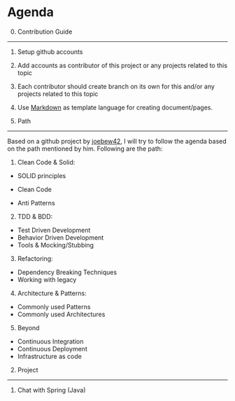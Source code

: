 Agenda
=====

0. Contribution Guide
--------------------
1. Setup github accounts
2. Add accounts as contributor of this project or any projects related to this topic
3. Each contributor should create branch on its own for this and/or any projects related to this topic
4. Use [Markdown](https://daringfireball.net/projects/markdown/basics) as template language for creating document/pages.


1. Path
-------------
Based on a github project by [joebew42](https://github.com/joebew42/study-path), I will try to follow the agenda based on the path mentioned by him. Following are the path:

1. Clean Code & Solid:
  - SOLID principles
  * Clean Code
  - Anti Patterns

2. TDD & BDD:
  - Test Driven Development
  - Behavior Driven Development
  - Tools & Mocking/Stubbing

3. Refactoring:
  - Dependency Breaking Techniques
  - Working with legacy

4. Architecture & Patterns:
  - Commonly used Patterns
  - Commonly used Architectures

5. Beyond
  - Continuous Integration
  - Continuous Deployment
  - Infrastructure as code


2. Project
----------
  1. Chat with Spring (Java)
